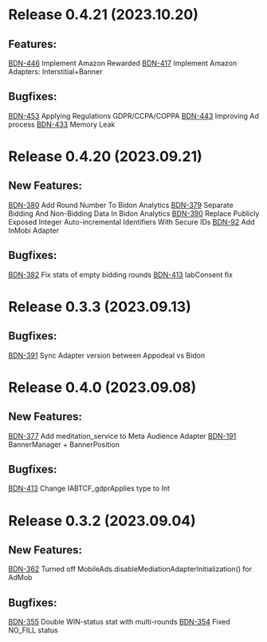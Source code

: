 # Release 0.4.21 (2023.10.20)
## Features:
[BDN-446](https://appodeal.atlassian.net/browse/BDN-446) Implement Amazon Rewarded
[BDN-417](https://appodeal.atlassian.net/browse/BDN-417) Implement Amazon Adapters: Interstitial+Banner

## Bugfixes:
[BDN-453](https://appodeal.atlassian.net/browse/BDN-453) Applying Regulations GDPR/CCPA/COPPA
[BDN-443](https://appodeal.atlassian.net/browse/BDN-434) Improving Ad process
[BDN-433](https://appodeal.atlassian.net/browse/BDN-433) Memory Leak

# Release 0.4.20 (2023.09.21)
## New Features:
[BDN-380](https://appodeal.atlassian.net/browse/BDN-380) Add Round Number To Bidon Analytics
[BDN-379](https://appodeal.atlassian.net/browse/BDN-379) Separate Bidding And Non-Bidding Data In Bidon Analytics
[BDN-390](https://appodeal.atlassian.net/browse/BDN-390) Replace Publicly Exposed Integer Auto-incremental Identifiers With Secure IDs
[BDN-92](https://appodeal.atlassian.net/browse/BDN-92) Add InMobi Adapter

## Bugfixes:
[BDN-382](https://appodeal.atlassian.net/browse/BDN-382) Fix stats of empty bidding rounds
[BDN-413](https://appodeal.atlassian.net/browse/BDN-413) IabConsent fix

# Release 0.3.3 (2023.09.13)
## Bugfixes:
[BDN-391](https://appodeal.atlassian.net/browse/BDN-391) Sync Adapter version between Appodeal vs Bidon


# Release 0.4.0 (2023.09.08)
## New Features:
[BDN-377](https://appodeal.atlassian.net/browse/BDN-377) Add meditation_service to Meta Audience Adapter
[BDN-191](https://appodeal.atlassian.net/browse/BDN-191) BannerManager + BannerPosition

## Bugfixes:
[BDN-413](https://appodeal.atlassian.net/browse/BDN-413) Change IABTCF_gdprApplies type to Int

# Release 0.3.2 (2023.09.04)
## New Features:
[BDN-362](https://appodeal.atlassian.net/browse/BDN-362) Turned off MobileAds.disableMediationAdapterInitialization() for AdMob

## Bugfixes:
[BDN-355](https://appodeal.atlassian.net/browse/BDN-355) Double WIN-status stat with multi-rounds
[BDN-354](https://appodeal.atlassian.net/browse/BDN-354) Fixed NO_FILL status

